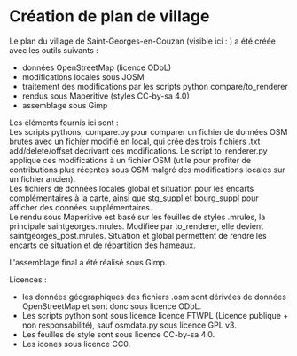 ﻿# Création de plan de village

Le plan du village de Saint-Georges-en-Couzan (visible ici : ) a été créée avec les outils suivants :
 - données OpenStreetMap (licence ODbL)
 - modifications locales sous JOSM
 - traitement des modifications par les scripts python compare/to_renderer
 - rendus sous Maperitive (styles CC-by-sa 4.0)
 - assemblage sous Gimp

Les éléments fournis ici sont :  
Les scripts pythons, compare.py pour comparer un fichier de données OSM brutes avec un fichier modifié en local, qui crée des trois fichiers .txt add/delete/offset décrivant ces modifications. Le script to_renderer.py applique ces modifications à un fichier OSM (utile pour profiter de contributions plus récentes sous OSM malgré des modifications locales sur un fichier ancien).  
Les fichiers de données locales global et situation pour les encarts complémentaires à la carte, ainsi que stg_suppl et bourg_suppl pour afficher des données supplémentaires.  
Le rendu sous Maperitive est basé sur les feuilles de styles .mrules, la principale saintgeorges.mrules. Modifiée par to_renderer, elle devient saintgeorges_post.mrules. Situation et global permettent de rendre les encarts de situation et de répartition des hameaux.

L'assemblage final a été réalisé sous Gimp.

Licences : 
* les données géographiques des fichiers .osm sont dérivées de données OpenStreetMap et sont donc sous licence ODbL.
* Les scripts python sont sous licence licence FTWPL (Licence publique + non responsabilité), sauf osmdata.py sous licence GPL v3.
* Les feuilles de style sont sous licence CC-by-sa 4.0.
* Les icones sous licence CC0.